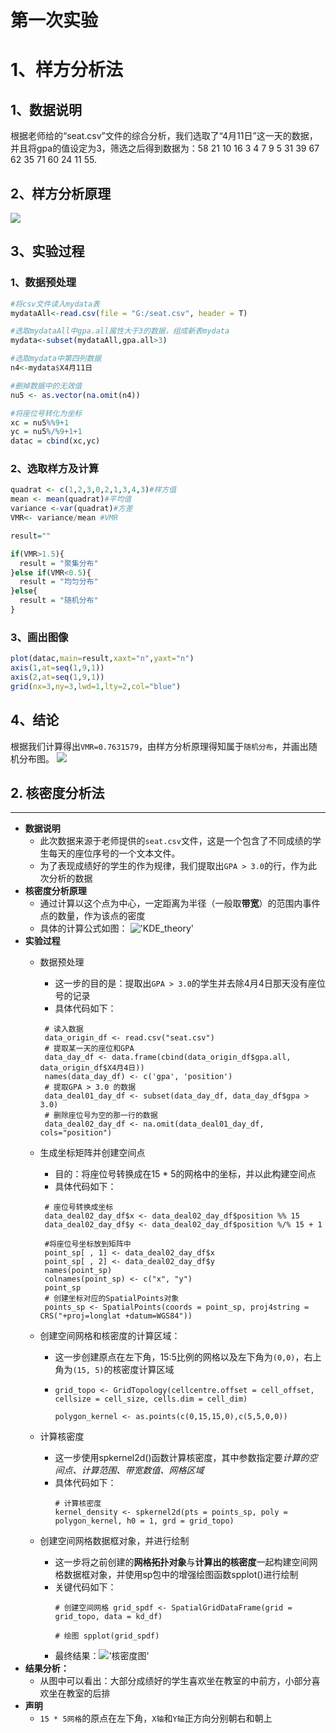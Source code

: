 # 第一次实验
# 1、样方分析法
## 1、数据说明
  根据老师给的“seat.csv”文件的综合分析，我们选取了“4月11日”这一天的数据，并且将gpa的值设定为3，筛选之后得到数据为：58 21 10 16  3  4  7  9  5 31 39 67 62 35 71 60 24 11 55.
## 2、样方分析原理
![](https://github.com/cuit201608/Team9_coding/blob/master/files/%E6%A0%B7%E6%96%B9%E5%88%86%E6%9E%90%E5%8E%9F%E7%90%86.JPG)
## 3、实验过程
### 1、数据预处理
```R
#将csv文件读入mydata表
mydataAll<-read.csv(file = "G:/seat.csv", header = T)

#选取mydataAll中gpa.all属性大于3的数据，组成新表mydata
mydata<-subset(mydataAll,gpa.all>3)

#选取mydata中第四列数据
n4<-mydata$X4月11日

#删掉数据中的无效值
nu5 <- as.vector(na.omit(n4))

#将座位号转化为坐标
xc = nu5%%9+1  
yc = nu5%/%9+1+1
datac = cbind(xc,yc) 
```
### 2、选取样方及计算
```R
quadrat <- c(1,2,3,0,2,1,3,4,3)#样方值
mean <- mean(quadrat)#平均值
variance <-var(quadrat)#方差
VMR<- variance/mean #VMR

result=""

if(VMR>1.5){
  result = "聚集分布"
}else if(VMR<0.5){
  result = "均匀分布"
}else{
  result = "随机分布"
}
```
### 3、画出图像
```R
plot(datac,main=result,xaxt="n",yaxt="n")
axis(1,at=seq(1,9,1))
axis(2,at=seq(1,9,1))
grid(nx=3,ny=3,lwd=1,lty=2,col="blue")
```
## 4、结论
根据我们计算得出`VMR=0.7631579`，由样方分析原理得知属于`随机分布`，并画出随机分布图。
![](https://github.com/cuit201608/Team9_coding/blob/master/files/%E9%9A%8F%E6%9C%BA%E5%88%86%E5%B8%83%E5%9B%BE.JPG)

## 2. 核密度分析法
--- 
   - **数据说明**
      - 此次数据来源于老师提供的`seat.csv`文件，这是一个包含了不同成绩的学生每天的座位序号的一个文本文件。
      - 为了表现成绩好的学生的作为规律，我们提取出`GPA > 3.0`的行，作为此次分析的数据
   - **核密度分析原理**
      - 通过计算以这个点为中心，一定距离为半径（一般取**带宽**）的范围内事件点的数量，作为该点的密度
      - 具体的计算公式如图：
      !['KDE_theory'](https://github.com/cuit201608/Team9_coding/blob/master/files/KDE_theory.jpg)
   - **实验过程**
      - 数据预处理
         - 这一步的目的是：提取出`GPA > 3.0`的学生并去除4月4日那天没有座位号的记录
         - 具体代码如下：
         ```
          # 读入数据
          data_origin_df <- read.csv("seat.csv")
          # 提取某一天的座位和GPA
          data_day_df <- data.frame(cbind(data_origin_df$gpa.all, data_origin_df$X4月4日))
          names(data_day_df) <- c('gpa', 'position')
          # 提取GPA > 3.0 的数据
          data_deal01_day_df <- subset(data_day_df, data_day_df$gpa > 3.0)
          # 删除座位号为空的那一行的数据
          data_deal02_day_df <- na.omit(data_deal01_day_df, cols="position")
          ```
      - 生成坐标矩阵并创建空间点
         - 目的：将座位号转换成在15 * 5的网格中的坐标，并以此构建空间点
         - 具体代码如下：
         ```
          # 座位号转换成坐标
          data_deal02_day_df$x <- data_deal02_day_df$position %% 15 
          data_deal02_day_df$y <- data_deal02_day_df$position %/% 15 + 1 
          ```
         ```
          #将座位号坐标放到矩阵中
          point_sp[ , 1] <- data_deal02_day_df$x
          point_sp[ , 2] <- data_deal02_day_df$y
          names(point_sp)
          colnames(point_sp) <- c("x", "y")
          point_sp
          # 创建坐标对应的SpatialPoints对象
          points_sp <- SpatialPoints(coords = point_sp, proj4string = CRS("+proj=longlat +datum=WGS84"))
         ```

      - 创建空间网格和核密度的计算区域：
         - 这一步创建原点在左下角，15:5比例的网格以及左下角为`(0,0)`，右上角为`(15, 5)`的核密度计算区域
         - ```
           grid_topo <- GridTopology(cellcentre.offset = cell_offset, cellsize = cell_size, cells.dim = cell_dim)
           ```
           ```
           polygon_kernel <- as.points(c(0,15,15,0),c(5,5,0,0))
           ```
      - 计算核密度
          - 这一步使用spkernel2d()函数计算核密度，其中参数指定要*计算的空间点、计算范围、带宽数值、网格区域*
          - 具体代码如下：
             ```
             # 计算核密度
             kernel_density <- spkernel2d(pts = points_sp, poly = polygon_kernel, h0 = 1, grd = grid_topo)
             ```
      - 创建空间网格数据框对象，并进行绘制
          - 这一步将之前创建的**网格拓扑对象**与**计算出的核密度**一起构建空间网格数据框对象，并使用sp包中的增强绘图函数spplot()进行绘制
          - 关键代码如下：
            ```
            # 创建空间网格 grid_spdf <- SpatialGridDataFrame(grid = grid_topo, data = kd_df)
            ``` 
            ```
            # 绘图 spplot(grid_spdf)
            ```
          - 最终结果：!['核密度图'](https://github.com/cuit201608/Team9_coding/blob/master/Team9_coding/files/KDE_result.jpg)
   - **结果分析：**
       - 从图中可以看出：大部分成绩好的学生喜欢坐在教室的中前方，小部分喜欢坐在教室的后排
   - **声明**
       - `15 * 5网格`的原点在左下角，`X轴`和`Y轴`正方向分别朝右和朝上


